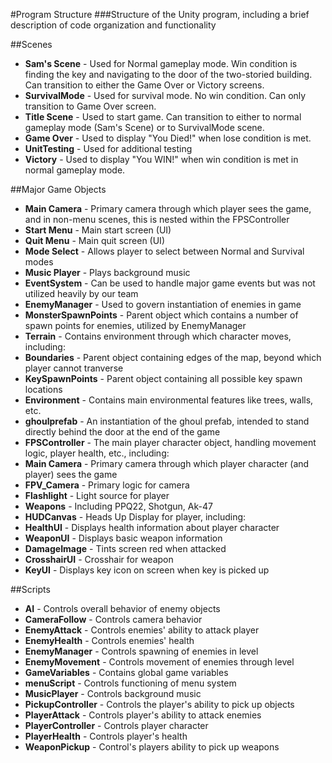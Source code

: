 #Program Structure
###Structure of the Unity program, including a brief description of code organization and functionality

##Scenes

* **Sam's Scene** - Used for Normal gameplay mode. Win condition is finding the key and navigating to the door of the two-storied building. Can transition to either the Game Over or Victory screens.
* **SurvivalMode** - Used for survival mode. No win condition. Can only transition to Game Over screen.
* **Title Scene** - Used to start game. Can transition to either to normal gameplay mode (Sam's Scene) or to SurvivalMode scene.
* **Game Over** - Used to display "You Died!" when lose condition is met.
* **UnitTesting** - Used for additional testing
* **Victory** - Used to display "You WIN!" when win condition is met in normal gameplay mode.

##Major Game Objects

* **Main Camera** - Primary camera through which player sees the game, and in non-menu scenes, this is nested within the FPSController
* **Start Menu** - Main start screen (UI)
* **Quit Menu** - Main quit screen (UI)
* **Mode Select** - Allows player to select between Normal and Survival modes
* **Music Player** - Plays background music
* **EventSystem** - Can be used to handle major game events but was not utilized heavily by our team
* **EnemyManager** - Used to govern instantiation of enemies in game
* **MonsterSpawnPoints** - Parent object which contains a number of spawn points for enemies, utilized by EnemyManager
* **Terrain** - Contains environment through which character moves, including:
 * **Boundaries** - Parent object containing edges of the map, beyond which player cannot tranverse
 * **KeySpawnPoints** - Parent object containing all possible key spawn locations
 * **Environment** - Contains main environmental features like trees, walls, etc.
 * **ghoulprefab** - An instantiation of the ghoul prefab, intended to stand directly behind the door at the end of the game
* **FPSController** - The main player character object, handling movement logic, player health, etc., including:
 * **Main Camera** - Primary camera through which player character (and player) sees the game
  * **FPV_Camera** - Primary logic for camera
  * **Flashlight** - Light source for player
  * **Weapons** - Including PPQ22, Shotgun, Ak-47
* **HUDCanvas** - Heads Up Display for player, including:
 * **HealthUI** - Displays health information about player character
 * **WeaponUI** - Displays basic weapon information
 * **DamageImage** - Tints screen red when attacked
 * **CrosshairUI** - Crosshair for weapon
 * **KeyUI** - Displays key icon on screen when key is picked up

##Scripts

* **AI** - Controls overall behavior of enemy objects
* **CameraFollow** - Controls camera behavior
* **EnemyAttack** - Controls enemies' ability to attack player
* **EnemyHealth** - Controls enemies' health
* **EnemyManager** - Controls spawning of enemies in level
* **EnemyMovement** - Controls movement of enemies through level
* **GameVariables** - Contains global game variables
* **menuScript** - Controls functioning of menu system
* **MusicPlayer** - Controls background music
* **PickupController** - Controls the player's ability to pick up objects
* **PlayerAttack** - Controls player's ability to attack enemies
* **PlayerController** - Controls player character
* **PlayerHealth** - Controls player's health
* **WeaponPickup** - Control's players ability to pick up weapons


